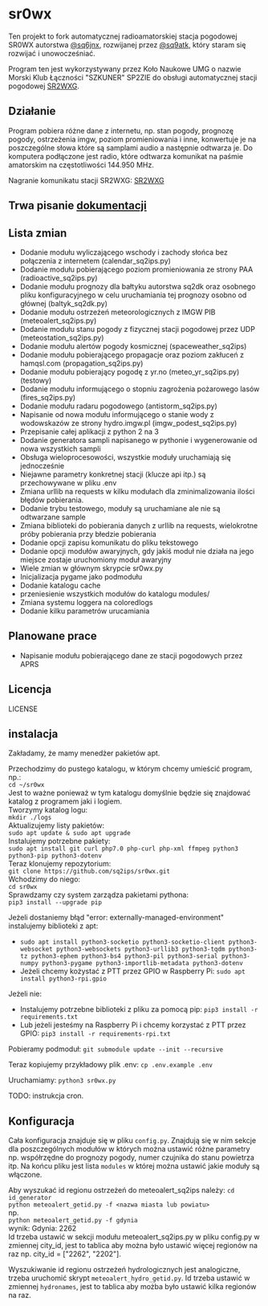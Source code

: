 # sr0wx
Ten projekt to fork automatycznej radioamatorskiej stacja pogodowej SR0WX autorstwa [@sq6jnx](https://github.com/sq6jnx/sr0wx.py), rozwijanej przez [@sq9atk](https://github.com/sq9atk/sr0wx), który staram się rozwijać i unowocześniać.

Program ten jest wykorzystywany przez Koło Naukowe UMG o nazwie Morski Klub Łączności "SZKUNER" SP2ZIE do obsługi automatycznej stacji pogodowej [SR2WXG](https://www.sp2zie.pl/index.php/stacja-systemu-sr0wx).

## Działanie
Program pobiera różne dane z internetu, np. stan pogody, prognozę pogody, ostrzeżenia imgw, poziom promieniowania i inne, konwertuje je na poszczególne słowa które są samplami audio a następnie odtwarza je. Do komputera podłączone jest radio, które odtwarza komunikat na paśmie amatorskim na częstotliwości 144.950 MHz.

Nagranie komunikatu stacji SR2WXG: [SR2WXG](https://github.com/user-attachments/assets/8082e14b-d6fa-4f6d-9ed3-4c9bdd58bf27)

## Trwa pisanie [dokumentacji](../../wiki)

## Lista zmian
- Dodanie modułu wyliczającego wschody i zachody słońca bez połączenia z internetem (calendar_sq2ips.py)
- Dodanie modułu pobierającego poziom promieniowania ze strony PAA (radioactive_sq2ips.py)
- Dodanie modułu prognozy dla bałtyku autorstwa sq2dk oraz osobnego pliku konfiguracyjnego w celu uruchamiania tej prognozy osobno od głównej (baltyk_sq2dk.py)
- Dodanie modułu ostrzeżeń meteorologicznych z IMGW PIB (meteoalert_sq2ips.py)
- Dodanie modułu stanu pogody z fizycznej stacji pogodowej przez UDP (meteostation_sq2ips.py)
- Dodanie modułu alertów pogody kosmicznej (spaceweather_sq2ips)
- Dodanie modułu pobierającego propagacje oraz poziom zakłuceń z hamqsl.com (propagation_sq2ips.py)
- Dodanie modułu pobierający pogodę z yr.no (meteo_yr_sq2ips.py) (testowy)
- Dodanie modułu informującego o stopniu zagrożenia pożarowego lasów (fires_sq2ips.py)
- Dodanie modułu radaru pogodowego (antistorm_sq2ips.py)
- Napisanie od nowa modułu informującego o stanie wody z wodowskazów ze strony hydro.imgw.pl (imgw_podest_sq2ips.py)
- Przepisanie całej aplikacji z python 2 na 3
- Dodanie generatora sampli napisanego w pythonie i wygenerowanie od nowa wszystkich sampli
- Obsługa wieloprocesowości, wszystkie moduły uruchamiają się jednocześnie
- Niejawne parametry konkretnej stacji (klucze api itp.) są przechowywane w pliku .env
- Zmiana urllib na requests w kilku modułach dla zminimalizowania ilości błędów pobierania.
- Dodanie trybu testowego, moduły są uruchamiane ale nie są odtwarzane sample
- Zmiana biblioteki do pobierania danych z urllib na requests, wielokrotne próby pobierania przy błedzie pobierania
- Dodanie opcji zapisu komunikatu do pliku tekstowego
- Dodanie opcji modułów awaryjnych, gdy jakiś moduł nie działa na jego miejsce zostaje uruchomiony moduł awaryjny
- Wiele zmian w głównym skrypcie sr0wx.py
- Inicjalizacja pygame jako podmodułu
- Dodanie katalogu cache
- przeniesienie wszystkich modułów do katalogu modules/
- Zmiana systemu loggera na coloredlogs
- Dodanie kilku parametrów urucamiania

## Planowane prace
- Napisanie modułu pobierającego dane ze stacji pogodowych przez APRS

## Licencja
LICENSE

## instalacja
Zakładamy, że mamy menedżer pakietów apt.

Przechodzimy do pustego katalogu, w którym chcemy umieścić program, np.:\
`cd ~/sr0wx`\
Jest to ważne ponieważ w tym katalogu domyślnie będzie się znajdować katalog z programem jaki i logiem.\
Tworzymy katalog logu:\
`mkdir ./logs`\
Aktualizujemy listy pakietów:\
`sudo apt update & sudo apt upgrade`\
Instalujemy potrzebne pakiety:\
`sudo apt install git curl php7.0 php-curl php-xml ffmpeg python3 python3-pip python3-dotenv`\
Teraz klonujemy repozytorium:\
`git clone https://github.com/sq2ips/sr0wx.git`\
Wchodzimy do niego:\
`cd sr0wx`\
Sprawdzamy czy system zarządza pakietami pythona:\
`pip3 install --upgrade pip`

Jeżeli dostaniemy błąd "error: externally-managed-environment" instalujemy biblioteki z apt:
- `sudo apt install python3-socketio python3-socketio-client python3-websocket python3-websockets python3-urllib3 python3-tqdm python3-tz python3-ephem python3-bs4 python3-pil python3-serial python3-numpy python3-pygame python3-importlib-metadata python3-dotenv`
- Jeżeli chcemy kożystać z PTT przez GPIO w Raspberry Pi: `sudo apt install python3-rpi.gpio`

Jeżeli nie:
- Instalujemy potrzebne biblioteki z pliku za pomocą pip: `pip3 install -r requirements.txt`
- Lub jeżeli jesteśmy na Raspberry Pi i chcemy korzystać z PTT przez GPIO: `pip3 install -r requirements-rpi.txt`

Pobieramy podmoduł: `git submodule update --init --recursive`

Teraz kopiujemy przykładowy plik .env:
`cp .env.example .env`

Uruchamiamy:
`python3 sr0wx.py`

TODO: instrukcja cron.
## Konfiguracja

Cała konfiguracja znajduje się w pliku `config.py`.
Znajdują się w nim sekcje dla poszczególnych modułów w których można ustawić różne parametry np. współrzędne do prognozy pogody, numer czujnika do stanu powietrza itp.
Na końcu pliku jest lista `modules` w której można ustawić jakie moduły są włączone.

Aby wyszukać id regionu ostrzeżeń do meteoalert_sq2ips należy:
`cd id_generator`\
`python meteoalert_getid.py -f <nazwa miasta lub powiatu>`\
np.\
`python meteoalert_getid.py -f gdynia`\
wynik:
Gdynia: 2262\
Id trzeba ustawić w sekcji modułu meteoalert_sq2ips.py w pliku config.py w zmiennej city_id, jest to tablica aby można było ustawić więcej regionów na raz np. city_id = \["2262", "2202"].

Wyszukiwanie id regionu ostrzeżeń hydrologicznych jest analogiczne, trzeba uruchomić skrypt `meteoalert_hydro_getid.py`. Id trzeba ustawić w zmiennej `hydronames`, jest to tablica aby możba było ustawić kilka regionów na raz.
